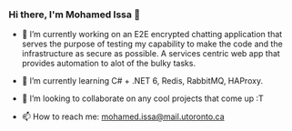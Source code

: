### Hi there, I'm Mohamed Issa 👋


- 🔭 I’m currently working on an E2E encrypted chatting application that serves the purpose of testing my capability to make the code and the infrastructure as secure as possible. A services centric web app that provides automation to alot of the bulky tasks. 
    



- 🌱 I’m currently learning C# + .NET 6, Redis, RabbitMQ, HAProxy. 
- 👯 I’m looking to collaborate on any cool projects that come up :T
- 📫 How to reach me: mohamed.issa@mail.utoronto.ca

